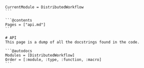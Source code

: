   ```@meta
    CurrentModule = DistributedWorkflow
    ```

    ```@contents
    Pages = ["api.md"]
    ```

    # API
    This page is a dump of all the docstrings found in the code. 

    ```@autodocs
    Modules = [DistributedWorkflow]
    Order = [:module, :type, :function, :macro]
    ```